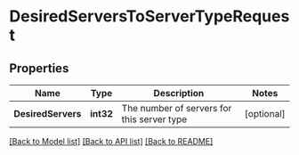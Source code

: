 # DesiredServersToServerTypeRequest

## Properties

Name | Type | Description | Notes
------------ | ------------- | ------------- | -------------
**DesiredServers** | **int32** | The number of servers for this server type | [optional] 

[[Back to Model list]](../README.md#documentation-for-models) [[Back to API list]](../README.md#documentation-for-api-endpoints) [[Back to README]](../README.md)


